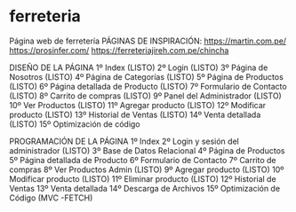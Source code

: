 # ferreteria
Página web de ferretería
PÁGINAS DE INSPIRACIÓN:
https://martin.com.pe/
https://prosinfer.com/
https://ferreteriajireh.com.pe/chincha

DISEÑO DE LA PÁGINA
1º Index (LISTO)
2º Login (LISTO)
3º Página de Nosotros (LISTO)
4º Página de Categorías (LISTO)
5º Página de Productos (LISTO)
6º Página detallada de Producto (LISTO)
7º Formulario de Contacto (LISTO)
8º Carrito de compras (LISTO)
9º Panel del Administrador (LISTO)
10º Ver Productos (LISTO)
11º Agregar producto (LISTO)
12º Modificar producto (LISTO)
13º Historial de Ventas (LISTO)
14º Venta detallada (LISTO)
15º Optimización de código

PROGRAMACIÓN DE LA PÁGINA
1º Index
2º Login y sesión del administrador (LISTO)
3º Base de Datos Relacional
4º Página de Productos
5º Página detallada de Producto
6º Formulario de Contacto
7º Carrito de compras
8º Ver Productos Admin (LISTO)
9º Agregar producto (LISTO)
10º Modificar producto (LISTO)
11º Eliminar producto (LISTO)
12º Historial de Ventas
13º Venta detallada
14º Descarga de Archivos
15º Optimización de Código (MVC -FETCH)